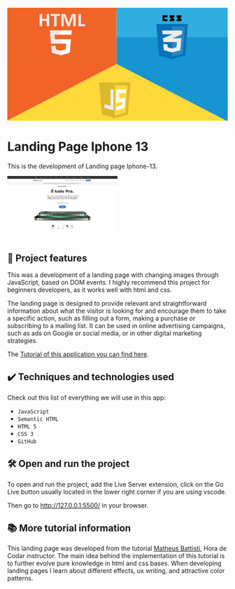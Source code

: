 ![Landing Page Iphone 13](thumbnail.png)

# Landing Page Iphone 13

This is the development of Landing page Iphone-13.

<img src="screencapture.png" alt="Image App" width="50%">

## 🔨 Project features

This was a development of a landing page with changing images through JavaScript, based on DOM events. I highly recommend this project for beginners developers, as it works well with html and css.

The landing page is designed to provide relevant and straightforward information about what the visitor is looking for and encourage them to take a specific action, such as filling out a form, making a purchase or subscribing to a mailing list. It can be used in online advertising campaigns, such as ads on Google or social media, or in other digital marketing strategies.

The [Tutorial of this application you can find here](https://www.youtube.com/watch?v=E3sKnfq4myo&ab_channel=MatheusBattisti-HoradeCodar).

## ✔️ Techniques and technologies used

Check out this list of everything we will use in this app:

- `JavaScript`
- `Semantic HTML`
- `HTML 5`
- `CSS 3`
- `GitHub`

## 🛠️ Open and run the project

To open and run the project, add the Live Server extension, click on the Go Live button usually located in the lower right corner if you are using vscode.

Then go to <a href="http://127.0.0.1:5500/">http://127.0.0.1:5500/</a> in your browser.

## 📚 More tutorial information

This landing page was developed from the tutorial [Matheus Battisti](https://www.youtube.com/@MatheusBattisti), Hora de Codar instructor. The main idea behind the implementation of this tutorial is to further evolve pure knowledge in html and css bases. When developing landing pages I learn about different effects, ux writing, and attractive color patterns.
